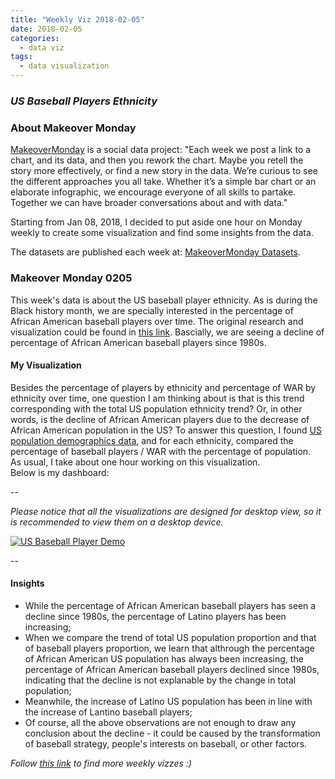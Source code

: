 ```yaml
---
title: "Weekly Viz 2018-02-05"
date: 2018-02-05
categories:
  - data viz
tags:
  - data visualization
---
```


### *US Baseball Players Ethnicity*


### About Makeover Monday

[MakeoverMonday](http://www.makeovermonday.co.uk/) is a social data project:
"Each week we post a link to a chart, and its data, and then you rework the chart.
Maybe you retell the story more effectively, or find a new story in the data.
We’re curious to see the different approaches you all take. Whether it’s a simple bar chart or an elaborate infographic, we encourage everyone of all skills to partake.
Together we can have broader conversations about and with data."

Starting from Jan 08, 2018, I decided to put aside one hour on Monday weekly to create some visualization and find some insights from the data.

The datasets are published each week at: [MakeoverMonday Datasets](http://www.makeovermonday.co.uk/data/).

### Makeover Monday 0205

This week's data is about the US baseball player ethnicity.
As is during the Black history month, we are specially interested in the percentage of African American baseball players over time.
The original research and visualization could be found in [this link](https://sabr.org/bioproj/topic/baseball-demographics-1947-2012).
Bascially, we are seeing a decline of percentage of African American baseball players since 1980s.

#### My Visualization

Besides the percentage of players by ethnicity and percentage of WAR by ethnicity over time, one question I am thinking about is that is this trend corresponding with the total US population ethnicity trend?
Or, in other words, is the decline of African American players due to the decrease of African American population in the US?
To answer this question, I found [US population demographics data](https://en.wikipedia.org/wiki/Historical_racial_and_ethnic_demographics_of_the_United_States), and for each ethnicity, compared the percentage of baseball players / WAR with the percentage of population.  
As usual, I take about one hour working on this visualization.  
Below is my dashboard:  

--

*Please notice that all the visualizations are designed for desktop view, so it is recommended to view them on a desktop device.*  

<div class='tableauPlaceholder' id='viz1517893916732' style='position: relative'>
<noscript><a href='#'>
  <img alt='US Baseball Player Demo ' src='https:&#47;&#47;public.tableau.com&#47;static&#47;images&#47;Ma&#47;MakeoverMonday0205&#47;USBaseballPlayerDemo&#47;1_rss.png' style='border: none' />
</a></noscript>
<object class='tableauViz'  style='display:none;'>
  <param name='host_url' value='https%3A%2F%2Fpublic.tableau.com%2F' />
  <param name='embed_code_version' value='3' />
  <param name='site_root' value='' />
  <param name='name' value='MakeoverMonday0205&#47;USBaseballPlayerDemo' />
  <param name='tabs' value='no' /><param name='toolbar' value='yes' />
  <param name='static_image' value='https:&#47;&#47;public.tableau.com&#47;static&#47;images&#47;Ma&#47;MakeoverMonday0205&#47;USBaseballPlayerDemo&#47;1.png' />
  <param name='animate_transition' value='yes' />
  <param name='display_static_image' value='yes' />
  <param name='display_spinner' value='yes' />
  <param name='display_overlay' value='yes' />
  <param name='display_count' value='yes' />
  <param name='filter' value='publish=yes' />
</object></div>                
<script type='text/javascript'>                    
  var divElement = document.getElementById('viz1517893916732');                    
  var vizElement = divElement.getElementsByTagName('object')[0];                   
  vizElement.style.width='800px';vizElement.style.height='827px';               
  var scriptElement = document.createElement('script');         
  scriptElement.src = 'https://public.tableau.com/javascripts/api/viz_v1.js';      
  vizElement.parentNode.insertBefore(scriptElement, vizElement);                
</script>

--  

#### Insights
* While the percentage of African American baseball players has seen a decline since 1980s, the percentage of Latino players has been increasing;  
* When we compare the trend of total US population proportion and that of baseball players proportion, we learn that
althrough the percentage of African American US population has always been increasing, the percentage of African American baseball players declined since 1980s,
indicating that the decline is not explanable by the change in total population;  
* Meanwhile, the increase of Latino US population has been in line with the increase of Lantino baseball players;  
* Of course, all the above observations are not enough to draw any conclusion about the decline - it could be caused by the transformation of baseball strategy, people's interests on baseball, or other factors.


*Follow [this link](https://yudong-94.github.io/personal-website/project/MakeOverMonday2018/) to find more weekly vizzes :)*